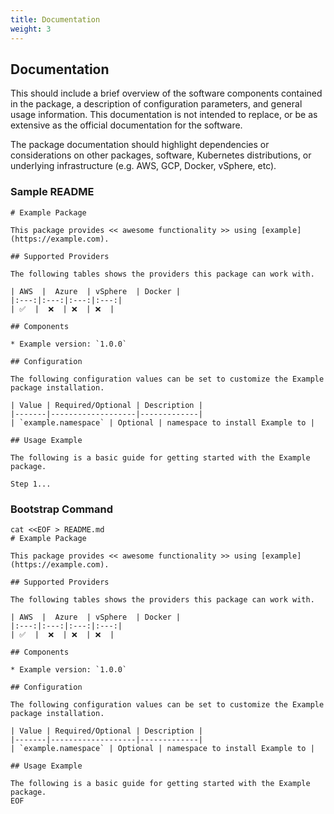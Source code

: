 ```yaml
---
title: Documentation
weight: 3
---
```


## Documentation

This should include a brief overview of the software components contained in the package, a description of configuration parameters, and general usage information. This documentation is not intended to replace, or be as extensive as the official documentation for the software.

The package documentation should highlight dependencies or considerations on other packages, software, Kubernetes distributions, or underlying infrastructure (e.g. AWS, GCP, Docker, vSphere, etc).

### Sample README

```text
# Example Package

This package provides << awesome functionality >> using [example](https://example.com).

## Supported Providers

The following tables shows the providers this package can work with.

| AWS  |  Azure  | vSphere  | Docker |
|:---:|:---:|:---:|:---:|
| ✅  |  ❌  | ❌  | ❌  |

## Components

* Example version: `1.0.0`

## Configuration

The following configuration values can be set to customize the Example package installation.

| Value | Required/Optional | Description |
|-------|-------------------|-------------|
| `example.namespace` | Optional | namespace to install Example to |

## Usage Example

The following is a basic guide for getting started with the Example package.

Step 1...
```

### Bootstrap Command

```shell
cat <<EOF > README.md
# Example Package

This package provides << awesome functionality >> using [example](https://example.com).

## Supported Providers

The following tables shows the providers this package can work with.

| AWS  |  Azure  | vSphere  | Docker |
|:---:|:---:|:---:|:---:|
| ✅  |  ❌  | ❌  | ❌  |

## Components

* Example version: `1.0.0`

## Configuration

The following configuration values can be set to customize the Example package installation.

| Value | Required/Optional | Description |
|-------|-------------------|-------------|
| `example.namespace` | Optional | namespace to install Example to |

## Usage Example

The following is a basic guide for getting started with the Example package.
EOF
```
